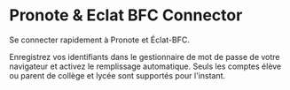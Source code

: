 # Pronote & Eclat BFC Connector
 Se connecter rapidement à Pronote et Éclat-BFC.
 
Enregistrez vos identifiants dans le gestionnaire de mot de passe de votre navigateur et activez le remplissage automatique. Seuls les comptes élève ou parent de collège et lycée sont supportés pour l'instant.